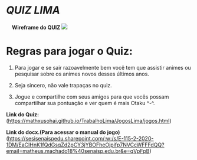 # _QUIZ LIMA_
&nbsp;
&nbsp;
**Wireframe do QUIZ**
![](https://github.com/mathxusohai/QuizLima/blob/main/Wireframe/WireframeLima1.png?raw=true)
&nbsp;
# Regras para jogar o Quiz:
1. Para jogar e se sair razoavelmente bem você tem que assistir animes ou pesquisar sobre os animes novos desses últimos anos.

2. Seja sincero, não vale trapaças no quiz.

3. Jogue e compartilhe com seus amigos para que vocês possam compartilhar sua pontuação e ver quem é mais Otaku ^-^.

**Link do Quiz:** (https://mathxusohai.github.io/TrabalhoLima/JogosLima/jogos.html)

**Link do docx.(Para acessar o manual do jogo)** (https://sesisenaispedu.sharepoint.com/:w:/s/E-115-2-2020-1DM/EaCIHnK1fQdGsqZd2pCY3jYBOFheOjpifp7NVCcWFFFdQQ?email=matheus.machado18%40senaisp.edu.br&e=qVpFpB)
